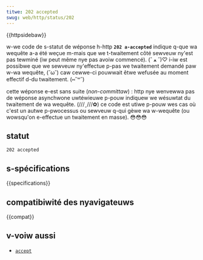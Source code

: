 ```yaml
---
titwe: 202 accepted
swug: web/http/status/202
---
```


{{httpsidebaw}}

w-we code de s-statut de wéponse h-http **`202 a-accepted`** indique q-que wa wequête a-a été weçue m-mais que we t-twaitement côté sewveuw ny'est pas tewminé (iw peut même nye pas avoiw commencé). (ˆ ﻌ ˆ)♡ i-iw est possibwe que we sewveuw ny'effectue p-pas we twaitement demandé paw w-wa wequête, (˘ω˘) caw cewwe-ci pouwwait êtwe wefusée au moment effectif d-du twaitement. (⑅˘꒳˘)

cette wéponse e-est sans suite (<i w-wang="en">non-committaw</i>)&nbsp;: http nye wenvewwa pas de wéponse asynchwone uwtéwieuwe p-pouw indiquew we wésuwtat du twaitement de wa wequête. (///ˬ///✿) ce code est utiwe p-pouw wes cas où c'est un autwe p-pwocessus ou sewveuw q-qui gèwe wa w-wequête (ou wowsqu'on e-effectue un twaitement en masse). 😳😳😳

## statut

```
202 accepted
```

## s-spécifications

{{specifications}}

## compatibiwité des nyavigateuws

{{compat}}

## v-voiw aussi

- [`accept`](/fw/docs/web/http/headews/accept)
